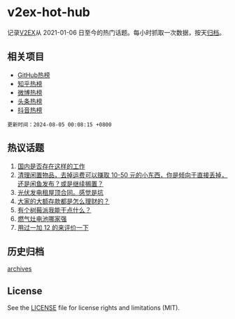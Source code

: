 # v2ex-hot-hub

 记录[V2EX](https://www.v2ex.com/)从 2021-01-06 日至今的热门话题。每小时抓取一次数据，按天[归档](archives)。
 
 ## 相关项目

- [GitHub热榜](https://github.com/lonnyzhang423/github-hot-hub)
- [知乎热榜](https://github.com/lonnyzhang423/zhihu-hot-hub)
- [微博热榜](https://github.com/lonnyzhang423/weibo-hot-hub)
- [头条热榜](https://github.com/lonnyzhang423/toutiao-hot-hub)
- [抖音热榜](https://github.com/lonnyzhang423/douyin-hot-hub)


 `更新时间：2024-08-05 00:08:15 +0800`

## 热议话题

1. [国内是否存在这样的工作](https://www.v2ex.com/t/1062361)
1. [清理闲置物品，去掉运费可以赚取 10-50 元的小东西，你是倾向于直接丢掉，还是闲鱼发布？或是继续搁置？](https://www.v2ex.com/t/1062342)
1. [光伏发电租屋顶合同。感觉是坑](https://www.v2ex.com/t/1062347)
1. [大家的大额存款都是怎么理财的？](https://www.v2ex.com/t/1062396)
1. [有个树莓派我能干点什么？](https://www.v2ex.com/t/1062386)
1. [燃气灶电池哪家强](https://www.v2ex.com/t/1062362)
1. [用过一加 12 的来评价一下](https://www.v2ex.com/t/1062421)

## 历史归档

[archives](archives)

## License

See the [LICENSE](LICENSE) file for license rights and limitations (MIT).
